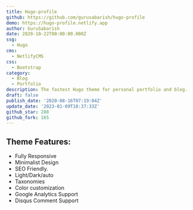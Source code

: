 ```yaml
---
title: Hugo-profile
github: https://github.com/gurusabarish/hugo-profile
demo: https://hugo-profile.netlify.app
author: GuruSabarish
date: 2020-10-22T00:00:00.000Z
ssg:
  - Hugo
cms:
  - NetlifyCMS
css:
  - Bootstrap
category:
  - Blog
  - Portfolio
description: The fastest Hugo theme for personal portfolio and blog.
draft: false
publish_date: '2020-08-16T07:19:04Z'
update_date: '2023-01-09T18:37:33Z'
github_star: 288
github_fork: 165
---
```

## Theme Features:
- Fully Responsive
- Minimalist Design
- SEO Friendly.
- Light/Dark/auto
- Taxonomies
- Color customization
- Google Analytics Support
- Disqus Comment Support
